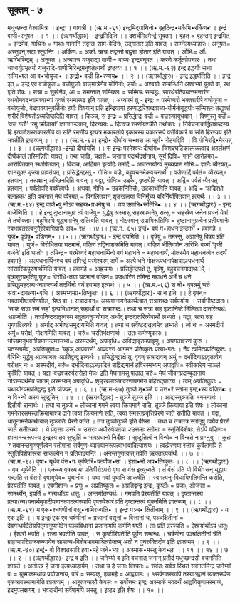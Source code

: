 ## सूक्तम् - ७
मधुच्छन्दा वैश्वामित्रः । इन्द्रः । गायत्री । 
(ऋ.म.-६१)
इन्द्रमिद्गाथिनो• बृहदिन्द्र•मर्केभि•रर्किण•ः ।
इन्द्रं वाणी•रनूषत ।। १ ।। 
(ऋगर्थोद्धारः) - इन्द्रमिदिति ।। दशर्चमिदमैन्द्रं सूक्तम् । बृहत् = बृहन्तम् इन्द्रमित् = इन्द्रमेव, गाथिनः = गाथाः गानानि तद्वन्तः  साम-वेदिनः,  उद्गातार इति यावत् । साम्नेत्यध्याहारः। अनूषत= अस्तुवन् सदा स्तुवन्ति । अर्किणः = अर्काः ऋचः तद्वन्तो बह्वृचा होतार इति यावत् । र्ओभिः= र्औः ऋग्भिरिन्द्रम् । अनूषत । अन्याश्च यजुराद्या वाणीः= वाण्यः इन्द्रमनूषत । करणे कर्तृत्वोपचारः । तथा चाध्वर्युप्रभृतयो यजुरादि-वाणीभिरिन्द्रमनूषतेत्यर्थो द्रष्टव्यः ।। १ ।।
(ऋ.म.-६२) 
इन्द्र इद्धर्योः सचा सम्मि•श्ल आ व•चोयुजा• । 
इन्द्रो• वज्री हि•रण्यय•ः    ।। २ ।। 
(ऋगर्थोद्धारः) -  इन्द्र  इद्धर्योरिति ।। इन्द्र इत्  = इन्द्र एव  वचोयुजा= वचोयुजोः वाङ्मात्रेणैव योगिनोः, हर्योः = अश्वयोः सम्बन्धिनि अश्वभ्यां युक्ते वा, रथ इति शेषः । सचा = सुखेनैव, आ = समन्तात् सम्मिश्लः = सम्मिश्रः सम्बद्धः, सारथेरतिप्रयत्नमन्तरेण रथयोगवद्भ्यामश्वाभ्यां युक्तं रथमारूढ इति यावत् । 
अध्यात्मं तु - इन्द्रः = परमेश्वरो भक्तशरीरे वचोयुजा = वचोयुजोः, वेदवाक्यानुवर्तिनोः हर्योः विषयान् प्रति इन्द्रियाणां हरणाद्धरिशब्दवाच्य-योर्मनोबुद्ध्योः सम्मिश्लः तद्युक्तं शरीरं विशेषतोऽध्यतिष्ठदिति यावत् । 
किञ्च, स इन्द्रः  = प्रसिद्धेन्द्रः वज्री = वज्ररूपायुधवान् । विष्णुस्तु वज्री= ‘वज गतौ’ ‘रमु क्रीडायां’ ज्ञानानन्दवान्, हिरण्ययः = हितश्च रमणीयश्चेति तथोक्तः । निर्वचनत्वाद्धितशब्दस्य हि इत्यादेशस्तकारलोेपे वा सति रमणीय इत्यत्र मकारलोपे इकारस्य यकाररूपे वर्णविकारे च सति हिरण्यय इति भवतीति द्रष्टव्यम् ।। २ ।।
(ऋ.म.-६३)
इन्द्रो• दीर्घाय च•क्षस आ सूर्यं• रोहयद्दिवि ।
वि गोभिरद्रि•मैरयत्   ।। ३ ।।
(ऋगर्थोद्धारः) -इन्द्रो दीर्घायेति ।। स इन्द्रः परमेश्वरः दीर्घाय= त्रिंशद्घटिकात्मकत्वाद् अहर्लक्षणं दीर्घकालं तस्मिन्निति यावत् । तथा चाह्नि, चक्षसे= जनानां पदार्थदर्शनाय, सूर्यं दिवि= गगने आरोहयत्= आरोपितवान् स्थापितवान् । किञ्च, आद्रियत इत्यद्रिः तमद्रिं = आदरणयोग्यं मुख्यप्राणं गोभिः= ज्ञानैः व्यैरयत्= ज्ञानयुक्तं कृत्वा प्रावर्तयत् । 
प्रसिद्धेन्द्रस्तु - गोभिः= वज्रैः, बहुवचनमेकवचनार्थे । वज्रेणाद्रिं पर्वतं= व्यैरयत्= हतवान् । तत्पक्षान् अच्छिनदिति यावत् । यद्वा, गोभिः= उदकैः, वृष्ट्येति यावत् । अद्रिं= पर्वतं व्यैरयत् हतवान् । पर्वतोपरि ववर्षेत्यर्थः । अथवा, गोभिः = उदकैर्निमित्तैः, उदकार्थमिति यावत् । अद्रिं = ‘अद्रिरभ्रो बलाहकः’ इति वचनात् मेघं व्यैरयत् = विगलितवान् शृङ्खलया विनिर्मुच्य बहिर्निर्यापितवान् इत्यर्थः ।। ३ ।।
(ऋ.म.-६४)
इन्द्र वाजे•षु नोऽव सहस्र•प्रधनेषु च ।
उग्र उग्राभि•रूतिभि•ः ।। ४ ।। 
(ऋगर्थोद्धारः) - इन्द्र वाजेष्विति ।। हे इन्द्र  दुष्टानामुग्रः त्वं वाजेषु= युद्धेषु अस्मासु सहस्रप्रधनेषु सत्सु = सहस्रेण जनेन प्रधनं येषां ते तथोक्ताः। बहुभिरपि युद्ध्यमानेषु सत्स्विति यावत् । नोऽस्मान् उग्राभिरूतिभिः = दुष्टानामुग्रत्वेन प्रतीयमानैः स्वभावतस्त्वनुगै्ररेवाभिप्रायैः अव= रक्ष ।।४।।
(ऋ.म.-६५) 
इन्द्रं• वयं म•हाधन इन्द्रमर्भे • हवामहे ।
युजं• वृत्रेषु• वज्रिणम्•    ।।५।। 
(ऋगर्थोद्धारः) - इन्द्रं वयमिति ।। वृत्रेषु = तमस्सु, अज्ञानेषु विषय इति यावत् । युजं= विरोधितया घटमानं, वज्रिणं तद्विनाशकमिति यावत्। वज्रिणं भीतिवशेन अरिभिः वर्ज्यं ‘वृजी वर्जने’ इति धातोः । तमिन्द्रं= परमेश्वरं महाधनार्थिनो वयं महाधने = महाधनार्थं, मोक्षस्यैव महाधनत्वेन तदर्थं हवामहे । अल्पधनार्थिनश्च वयं तमिन्द्रं परमेश्वरम् अर्भे = अल्पे धने मोक्षरूपधनापेक्षयाऽल्पधनार्थं सांसारिकपुरुषार्थमिति यावत् । हवामहे = आह्वयामः । 
प्रसिद्धेन्द्रपक्षे तु, वृत्रेषु, बहुवचनमाद्यथर्ेे । वृत्रासुरप्रभृतिषु युजं= विरोधि-तया घटमानं वज्रिणं= वज्रधारिणं तमिन्द्रं महाधने अर्भे च धने  प्रसिद्धमहदल्पधनप्राप्त्यर्थं तदर्थिनो वयं हवामह इत्यर्थः ।। ५ ।।
(ऋ.म.-६६) 
स नो• वृषन्नमुं चरुं सत्रा•दावन्नपा•वृधि ।
अस्मभ्यमप्र•तिष्कुतः ।। ६ ।। 
(ऋगर्थोद्धारः)- स न इति ।। हे वृषन्= भक्ताभीष्टवर्षणशील, श्रेष्ठ वा । सत्रादावन्= अव्ययानामनेकार्थत्वात् सत्राशब्दः सर्वपर्यायः । सर्वाभीष्टदातः। ‘साकं सत्रा समं सह’ इत्यभिधानात् सहार्थो वा सत्राशब्दः। तथा च सत्रा सह इष्टानिष्टे मिलित्वा दातरित्यर्थः १प्राप्नोति । तत्रानिष्टदातृत्वस्य स्तुतावनुपयोगाद् अर्थाद् इष्टदातरित्येवार्थो लभ्यते । यद्वा, सत्रा सह युगपदित्यर्थः । अर्थाद् अभीष्टसमुदायमिति यावत् । तथा च सर्वेष्टदातृत्वमेव लभ्यते । त्वं नः = अस्मदीयं अमुं= परोक्षं, मोक्षगमिति यावत् । चरुं= चरतिर्भक्षणार्थः । ततः कर्मण्युकारः । भोज्यमनुभवनीयमानन्दमस्मभ्यं= अस्मदर्थम्, अपावृधि= अविद्यावृतमपावृणु । अपगतावरणं कुरु । यतस्त्वमेव, अप्रतिष्कुतः= ‘ष्कुञ् आप्रवरणे’ आप्रवरणं आगमनं प्रतिष्कुतः प्रत्या-गतः । नैवं त्वमित्यप्रतिष्कुतः । वैरिभिः युद्धेषु अप्रत्यागतः अप्रतिद्वन्द्व इत्यर्थः । 
प्रसिद्धेन्द्रपक्षे तु,  वृषन् सत्रादावन् अमुं = दर्भादिनाऽऽवृतत्वेन परोक्षम् नः = अस्मदीयं, चरुं= दर्भादिनाऽऽच्छादितं सद्विद्यमानं हविरस्मभ्यम् अपावृधि= स्वीकारेण सफलं कुर्विति यावत् । यद्वा ‘वज्रश्चरुर्वरारोहो मेघः’ इति मेघनामसु पाठात् चरुं= मेघं जीवनप्रदाम्बुदानाय  नोऽस्मदर्थमेव जातम् अस्मभ्यम् अपावृधि= शृङ्खलारूपावरणापगमेन बहिरुद्घाटय । त्वम् अप्रतिष्कुतः = यथायोग्यमप्रतिद्वन्द्व इति योज्यम् ।। ६ ।।
(ऋ.म-६७) 
तुञ्जे तु•ञ्जे य उत्त•रे स्तोमा इन्द्र•स्य वज्रिण•ः ।
न वि•न्धे अस्य सुष्टुतिम्  ।। ७ ।। 
(ऋगर्थोद्धारः) - तुञ्जे तुञ्ज इति ।। आद्यस्तुञ्जतिः  १गमनार्थः । द्वितीयो दानार्थः । तथा च तुञ्जे = लोकानां गमने त्वया क्रियमाणे सति, तुञ्जे क्रियाया इति शेषः । लोकानां गमनेतरसमस्तक्रियायाश्च दाने त्वया क्रियमाणे सति, त्वया समस्तप्रवृत्तिप्रेरणे जाते सतीति यावत् । यद्वा, धातूनामनेकार्थत्वात् तुञ्जतिः प्रेरणे वर्तते । तत्र तुञ्जेतुञ्जे इति वीप्सा । तथा च तत्रतत्र स्तोतृषु त्वयैव प्रेरणे जाते सतीत्यर्थः । ये प्रवृत्ताः उत्तरे = उत्तराः अपौरुषेयतया २उत्तमाः  स्तोमाः  = स्तुतिविशेषाः, तेऽपि वज्रिणः= ज्ञानानन्दरूपस्य इन्द्रस्य तव सुष्टुतिं = भावप्रधानो निर्देशः । सुष्टुतित्वं न विन्धे= न विन्दते न प्राप्नुयुः । कुतः ? तवानन्तगुणपूर्णत्वेन स्तोमानां सर्वगुण-व्याख्यानरूपत्वाभावादित्याशयः । त्वत्प्रेरणया स्तोत्रं कुर्वतामपि ते स्तुतिविशेषास्त्वां  साकल्येन न प्रतिपादयन्ति । अनन्तगुणत्वात् तवेति ऋक्तात्पर्यार्थः ।। ७ ।।
(ऋ.म.-६८) 
वृषा• यूथेव वंस•गः कृष्टिरि•यर्त्योज•सा । 
ईशा•नो अप्र•तिष्कुतः ।। ८ ।। 
(ऋगर्थोद्धारः) - वृषा यूथेवेति ।। एकस्य वृषस्य यः प्रतिवीरोऽपरो  वृषा स वंस इत्युच्यते । तं वंसं प्रति यो विभीः सन् युद्धाय गच्छति स वंसगो वृषायूथेव= यूथानीव । यथा गवां यूथानि आकर्षति । स्वगत्यनु-विधायिगतिमन्ति करोति, प्रेरयतीति यावत् । एवमीशानः = प्रभुः = अप्रतिष्कुतः = अप्रतिद्वन्द्व इन्द्रः, कृष्टीः = प्रजाः, ओजसा = सामर्थ्येन, इयर्ति = गत्यर्थोऽयं धातुः । अन्तर्णीतण्यर्थः । गमयति प्रेरयतीति यावत् । दृष्टान्तस्य प्रत्या(त्य)यनार्थमुपादीयमानत्वादल्पस्यापि वृषस्येश्वरं प्रति दृष्टान्तत्वं युक्तमिति ज्ञातव्यम् ।। ८  ।।
(ऋ.म.-६९)
य एक•श्चर्षणीनां वसू•नामिरज्यति• ।
इन्द्रः पञ्च• क्षितीनाम्  ।। ९ ।। 
(ऋगर्थोद्धारः) - य एक इति ।। य इन्द्रः एक एव चर्षणीनां = प्रजानां वसूनां = वित्तानां च, पञ्चक्षितीनां = देवगन्धर्वदैतेयपितृमानुष्यभेदेन पञ्चविधानां प्रजानामपि कर्मणि षष्ठी । ताः प्रति इरज्यति = ऐश्वर्यार्थोऽयं धातुः । ईश्वरो भवति । राजा भवतीति यावत् । स कृष्टीरियर्तीति पूर्वेण सम्बन्धः । चर्षणीनां पञ्चक्षितीनां चेति ब्राह्मणपरिव्राजकन्यायेन सामान्य-विशेषभावमाश्रित्योक्तम् अतो न पुनरुक्तिदोष इति ज्ञातव्यम् ।। ९ ।।
(ऋ.म.-७०) 
इन्द्रं• वो विश्वतस्परि हवा•महे जने•भ्यः ।
अस्माक•मस्तु केव•लः   ।। ११ ।। १४ ।। ७ ।। २ ।। 
(ऋगर्थोद्धारः)- इन्द्रं व इति ।। जनेभ्यो व इति वचनात् जनान् प्रतीदं मधुच्छन्दसो वचनमिति ज्ञायते । अतोऽत्र हे जना इत्यध्याहार्यम् । तथा च हे जनाः विश्वतः = सर्वतः सर्वत्र स्थितं सर्वगतमिन्द्रं जनेभ्यो वः = युष्माकमर्थाय प्रयोजनाय, परि = सम्यक्, हवामहे = आह्वयामः । १सर्वगतस्यापि तस्याऽह्वानं व्यक्तरूपेण एकत्रावस्थानायेति ज्ञातव्यम् । आहूतश्चासौ केवलः = सर्वोत्तमः इन्द्रः अस्माकं भवदर्थं आह्वयितॄणामस्माकं, इदमुपलक्षणम् । भवदादीनां सर्वेषामपि अस्तु । इष्टद इति शेषः ।। १० ।। 

